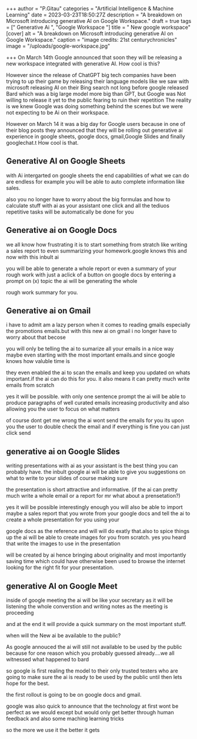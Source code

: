 +++
author = "P.Gitau"
categories = "Artificial Intelligence & Machine Learning"
date = 2023-03-23T18:50:27Z
description = "A breakdown on Microsoft introducing generative AI on Google Workspace."
draft = true
tags = ["  Generative Ai ", "Google Workspace "]
title = " New google workspace"
[cover]
alt = "A breakdown on Microsoft introducing generative AI on Google Workspace."
caption = "image credits: 21st centurychronicles"
image = "/uploads/google-workspace.jpg"

+++
On March 14th Google announced that soon they will be releasing a new workspace integrated with generative AI. How cool is this?

However since the release of ChatGPT big tech companies have been trying to up their game by releasing their language models like we saw with microsoft releasing AI on their Bing search not long before google released Bard which was a big large model more big than GPT, but Google was Not willing to release it yet to the public fearing to ruin their repetition The reality is we knew Google was doing something behind the scenes but we were not expecting to be Ai on their workspace.

However on March 14 it was a big day for Google users because in one of their blog posts they announced that they will be rolling out generative ai experience in google sheets, google docs, gmail,Google Slides and finally googlechat.t How cool is that.

## Generative AI on Google Sheets

with Ai intergarted on google sheets the end capabilities of what we can do are endless for example you will be able to auto complete information like sales.

also you no longer have to worry about the big formulas and how to calculate stuff with ai as your assistant one click and all the tediuos repetitive tasks will be automatically be done for you

## Generative ai on Google Docs

we all know how frustrating it is to start something from stratch like writing a sales report to even summarizing your homework.google knows this and now with this inbult ai

you will be able to generate a whole report or even a summary of your rough work with just a aclick of a button on google docs by entering a prompt on (x) topic the ai will be generating the whole

rough work summary for you.

## Generative ai on Gmail

i have to admit am a lazy person when it comes to reading gmails especially the promotions emails.but with this new ai on gmail i no longer have to worry about that becose

you will only be telling the ai to sumarize all your emails in a nice way maybe even starting with the most important emails.and since google knows how valuble time is

they even enabled the ai to scan the emails and keep you updated on whats important.if the ai can do this for you. it also means it can pretty much write emails from scratch

yes it will be possible. with only one sentence prompt the ai will be able to produce paragraphs of well curated emails increasing productivity and also allowing you the user to focus on what matters

of course dont get me wrong the ai wont send the emails for you its upon you the user to double check the email and if everything is fine you can just click send

## generative ai on Google Slides

writing presentations with ai as your assistant is the best thing you can probably have. the inbult google ai will be able to give you suggestions on what to write to your slides of course making sure

the presentation is short attractive and informative. (if the ai can pretty much write a whole email or a report for mr what about a prensetation?)

yes it will be possible interestingly enough you will also be able to import maybe a sales report that you wrote from your google docs and tell the ai to create a whole presentation for you using your

google docs as the reference and will will do exatly that.also to spice things up the ai will be able to create images for you from scratch. yes you heard that write the images to use in the presentation

will be created by ai hence bringing about originality and most importantly saving time which could have otherwise been used to browse the internet looking for the right fit for your presentation.

## generative AI on Google Meet

inside of google meeting the ai will be like your secretary as it will be listening the whole converstion and writing notes as the meeting is proceeding

and at the end it will provide a quick summary on the most important stuff.

when will the New ai be available to the public?

As google annouced the ai will still not available to be used by the public because for one reason which you probably guessed already....we all witnessed what happened to bard

so google is first realing the model to their only trusted testers who are going to make sure the ai is ready to be used by the public until then lets hope for the best.

the first rollout is going to be on google docs and gmail.

google was also quick to announce that the technology at first wont be perfect as we would except but would only get better through human feedback and also some maching learning tricks

so the more we use it the better it gets
